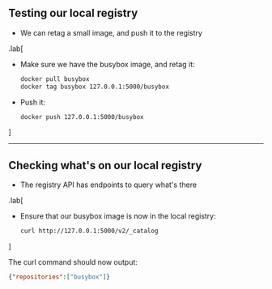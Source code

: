 ## Testing our local registry

- We can retag a small image, and push it to the registry

.lab[

- Make sure we have the busybox image, and retag it:
  ```bash
  docker pull busybox
  docker tag busybox 127.0.0.1:5000/busybox
  ```

- Push it:
  ```bash
  docker push 127.0.0.1:5000/busybox
  ```

]

---

## Checking what's on our local registry

- The registry API has endpoints to query what's there

.lab[

- Ensure that our busybox image is now in the local registry:
  ```bash
  curl http://127.0.0.1:5000/v2/_catalog
  ```

]

The curl command should now output:
```json
{"repositories":["busybox"]}
```
